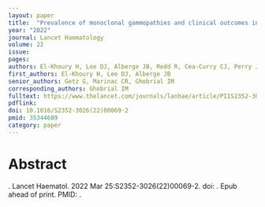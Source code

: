 ```yaml
---
layout: paper
title:  "Prevalence of monoclonal gammopathies and clinical outcomes in a high-risk US population screened by mass spectrometry: a multicentre cohort study"
year: "2022"
journal: Lancet Haematology
volume: 22
issue:
pages:
authors: El-Khoury H, Lee DJ, Alberge JB, Redd R, Cea-Curry CJ, Perry J, Barr H, Murphy C, Sakrikar D, Barnidge D, Bustoros M, Leblebjian H, Cowan A, Davis MI, Amstutz J, Boehner CJ, Lightbody ED, Sklavenitis-Pistofidis R, Perkins MC, Harding S, Mo CC, Kapoor P, Mikhael J, Borrello IM, Fonseca R, Weiss ST, Karlson E, Trippa L, Rebbeck TR, Getz G, Marinac CR, Ghobrial IM
first_authors: El-Khoury H, Lee DJ, Alberge JB
senior_authors: Getz G, Marinac CR, Ghobrial IM
corresponding_authors: Ghobrial IM
fulltext: https://www.thelancet.com/journals/lanhae/article/PIIS2352-3026(22)00069-2/fulltext
pdflink: 
doi: 10.1016/S2352-3026(22)00069-2
pmid: 35344689
category: paper
---
```


# Abstract

. Lancet Haematol. 2022 Mar 25:S2352-3026(22)00069-2. doi: . Epub ahead of print. PMID: .